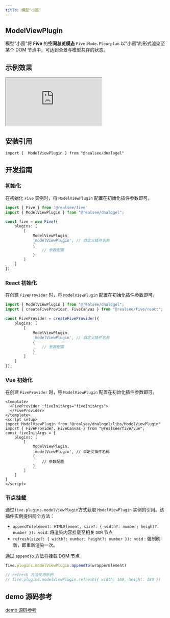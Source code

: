 ```yaml
---
title: 模型"小窗"
--- 
```


## **ModelViewPlugin**

模型"小窗"将 **Five** 的**空间总览模态** `Five.Mode.Floorplan` 以"小窗"的形式渲染至某个 DOM 节点中，可达到全景与模型共存的状态。

## 示例效果

<div className="docs-vr-normal">
  <iframe className="docs-vr-iframe" src="https://realsee.js.org/dnalogel/src/ModelViewPlugin/index.html"></iframe>
</div>

## 安装引用

```tsx
import {  ModelViewPlugin } from "@realsee/dnalogel"
```

## 开发指南

### 初始化
在初始化 `Five` 实例时，将 `ModelViewPlugin` 配置在初始化插件参数即可。

```ts
import { Five } from '@realsee/five'
import { ModelViewPlugin } from "@realsee/dnalogel";

const five = new Five({
    plugins: [
        [
            ModelViewPlugin,
            'modelViewPlugin', // 自定义插件名称
            {
                // 参数配置
            }
        ]
    ]
})
```

### React 初始化
在创建 `FiveProvider` 时，将 `ModelViewPlugin` 配置在初始化插件参数即可。

```ts
import { ModelViewPlugin } from "@realsee/dnalogel";
import { createFiveProvider, FiveCanvas } from "@realsee/five/react";

const FiveProvider = createFiveProvider({
    plugins: [
        [
            ModelViewPlugin,
            'modelViewPlugin', // 自定义插件名称
            {
                // 参数配置
            }
        ]
    ]
});
```

### Vue 初始化
在创建 `FiveProvider` 时，将 `ModelViewPlugin` 配置在初始化插件参数即可。

```vue
<template>
  <FiveProvider :fiveInitArgs="fiveInitArgs">
  </FiveProvider>
</template>
<script setup>
import ModelViewPlugin from "@realsee/dnalogel/libs/ModelViewPlugin"
import { FiveProvider, FiveCanvas } from "@realsee/five/vue";
const fiveInitArgs = {
    plugins: [
        [
            ModelViewPlugin,
            'modelViewPlugin', // 自定义插件名称
            {
                // 参数配置
            }
        ]
    ]
}
</script>
```

### 节点挂载

通过`five.plugins.modelViewPlugin`方式获取 `ModelViewPlugin` 实例的引用。该插件实例提供两个方法：

- `appendTo(element: HTMLElement, size?: { width?: number; height?: number }): void`: 将渲染内容挂载至相关 `DOM` 节点
- `refresh(size?: { width?: number; height?: number }): void` : 强制刷新，即重新渲染一次。

通过 `appendTo` 方法将挂载 DOM 节点

```ts
five.plugins.modelViewPlugin.appendTo(wrapperElement)

// refresh 方法使用示例
// five.plugins.modelViewPlugin.refresh({ width: 160, height: 180 })
```

## demo 源码参考

[demo 源码参考](https://github.com/realsee-developer/dnalogel/tree/main/examples/src)
